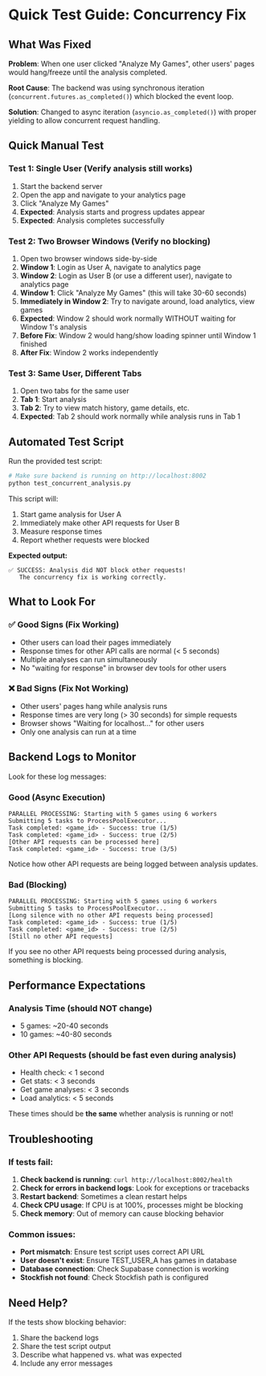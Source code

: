 # Quick Test Guide: Concurrency Fix

## What Was Fixed

**Problem**: When one user clicked "Analyze My Games", other users' pages would hang/freeze until the analysis completed.

**Root Cause**: The backend was using synchronous iteration (`concurrent.futures.as_completed()`) which blocked the event loop.

**Solution**: Changed to async iteration (`asyncio.as_completed()`) with proper yielding to allow concurrent request handling.

## Quick Manual Test

### Test 1: Single User (Verify analysis still works)

1. Start the backend server
2. Open the app and navigate to your analytics page
3. Click "Analyze My Games"
4. **Expected**: Analysis starts and progress updates appear
5. **Expected**: Analysis completes successfully

### Test 2: Two Browser Windows (Verify no blocking)

1. Open two browser windows side-by-side
2. **Window 1**: Login as User A, navigate to analytics page
3. **Window 2**: Login as User B (or use a different user), navigate to analytics page
4. **Window 1**: Click "Analyze My Games" (this will take 30-60 seconds)
5. **Immediately in Window 2**: Try to navigate around, load analytics, view games
6. **Expected**: Window 2 should work normally WITHOUT waiting for Window 1's analysis
7. **Before Fix**: Window 2 would hang/show loading spinner until Window 1 finished
8. **After Fix**: Window 2 works independently

### Test 3: Same User, Different Tabs

1. Open two tabs for the same user
2. **Tab 1**: Start analysis
3. **Tab 2**: Try to view match history, game details, etc.
4. **Expected**: Tab 2 should work normally while analysis runs in Tab 1

## Automated Test Script

Run the provided test script:

```bash
# Make sure backend is running on http://localhost:8002
python test_concurrent_analysis.py
```

This script will:
1. Start game analysis for User A
2. Immediately make other API requests for User B
3. Measure response times
4. Report whether requests were blocked

**Expected output:**
```
✅ SUCCESS: Analysis did NOT block other requests!
   The concurrency fix is working correctly.
```

## What to Look For

### ✅ Good Signs (Fix Working)
- Other users can load their pages immediately
- Response times for other API calls are normal (< 5 seconds)
- Multiple analyses can run simultaneously
- No "waiting for response" in browser dev tools for other users

### ❌ Bad Signs (Fix Not Working)
- Other users' pages hang while analysis runs
- Response times are very long (> 30 seconds) for simple requests
- Browser shows "Waiting for localhost..." for other users
- Only one analysis can run at a time

## Backend Logs to Monitor

Look for these log messages:

### Good (Async Execution)
```
PARALLEL PROCESSING: Starting with 5 games using 6 workers
Submitting 5 tasks to ProcessPoolExecutor...
Task completed: <game_id> - Success: true (1/5)
Task completed: <game_id> - Success: true (2/5)
[Other API requests can be processed here]
Task completed: <game_id> - Success: true (3/5)
```

Notice how other API requests are being logged between analysis updates.

### Bad (Blocking)
```
PARALLEL PROCESSING: Starting with 5 games using 6 workers
Submitting 5 tasks to ProcessPoolExecutor...
[Long silence with no other API requests being processed]
Task completed: <game_id> - Success: true (1/5)
Task completed: <game_id> - Success: true (2/5)
[Still no other API requests]
```

If you see no other API requests being processed during analysis, something is blocking.

## Performance Expectations

### Analysis Time (should NOT change)
- 5 games: ~20-40 seconds
- 10 games: ~40-80 seconds

### Other API Requests (should be fast even during analysis)
- Health check: < 1 second
- Get stats: < 3 seconds
- Get game analyses: < 3 seconds
- Load analytics: < 5 seconds

These times should be **the same** whether analysis is running or not!

## Troubleshooting

### If tests fail:

1. **Check backend is running**: `curl http://localhost:8002/health`
2. **Check for errors in backend logs**: Look for exceptions or tracebacks
3. **Restart backend**: Sometimes a clean restart helps
4. **Check CPU usage**: If CPU is at 100%, processes might be blocking
5. **Check memory**: Out of memory can cause blocking behavior

### Common issues:

- **Port mismatch**: Ensure test script uses correct API URL
- **User doesn't exist**: Ensure TEST_USER_A has games in database
- **Database connection**: Check Supabase connection is working
- **Stockfish not found**: Check Stockfish path is configured

## Need Help?

If the tests show blocking behavior:
1. Share the backend logs
2. Share the test script output
3. Describe what happened vs. what was expected
4. Include any error messages
